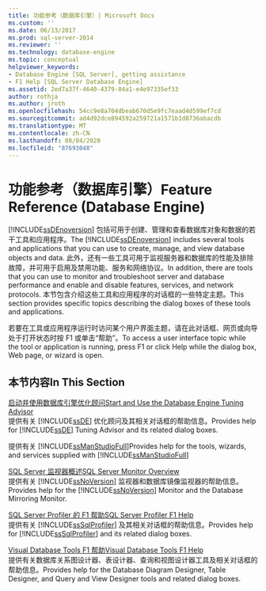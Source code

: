 ```yaml
---
title: 功能参考（数据库引擎）| Microsoft Docs
ms.custom: ''
ms.date: 06/13/2017
ms.prod: sql-server-2014
ms.reviewer: ''
ms.technology: database-engine
ms.topic: conceptual
helpviewer_keywords:
- Database Engine [SQL Server], getting assistance
- F1 Help [SQL Server Database Engine]
ms.assetid: 2ed7a37f-4640-4379-84a1-e4e97335ef33
author: rothja
ms.author: jroth
ms.openlocfilehash: 54cc9e8a704dbeab670d5e9fc7eaad4d599ef7cd
ms.sourcegitcommit: ad4d92dce894592a259721a1571b1d8736abacdb
ms.translationtype: MT
ms.contentlocale: zh-CN
ms.lasthandoff: 08/04/2020
ms.locfileid: "87693048"
---
```

# <a name="feature-reference-database-engine"></a><span data-ttu-id="a92c5-102">功能参考（数据库引擎）</span><span class="sxs-lookup"><span data-stu-id="a92c5-102">Feature Reference (Database Engine)</span></span>
  <span data-ttu-id="a92c5-103">[!INCLUDE[ssDEnoversion](../includes/ssdenoversion-md.md)] 包括可用于创建、管理和查看数据库对象和数据的若干工具和应用程序。</span><span class="sxs-lookup"><span data-stu-id="a92c5-103">The [!INCLUDE[ssDEnoversion](../includes/ssdenoversion-md.md)] includes several tools and applications that you can use to create, manage, and view database objects and data.</span></span> <span data-ttu-id="a92c5-104">此外，还有一些工具可用于监视服务器和数据库的性能及排除故障，并可用于启用及禁用功能、服务和网络协议。</span><span class="sxs-lookup"><span data-stu-id="a92c5-104">In addition, there are tools that you can use to monitor and troubleshoot server and database performance and enable and disable features, services, and network protocols.</span></span> <span data-ttu-id="a92c5-105">本节包含介绍这些工具和应用程序的对话框的一些特定主题。</span><span class="sxs-lookup"><span data-stu-id="a92c5-105">This section provides specific topics describing the dialog boxes of these tools and applications.</span></span>  
  
 <span data-ttu-id="a92c5-106">若要在工具或应用程序运行时访问某个用户界面主题，请在此对话框、网页或向导处于打开状态时按 F1 或单击“帮助”。</span><span class="sxs-lookup"><span data-stu-id="a92c5-106">To access a user interface topic while the tool or application is running, press F1 or click Help while the dialog box, Web page, or wizard is open.</span></span>  
  
## <a name="in-this-section"></a><span data-ttu-id="a92c5-107">本节内容</span><span class="sxs-lookup"><span data-stu-id="a92c5-107">In This Section</span></span>  
 [<span data-ttu-id="a92c5-108">启动并使用数据库引擎优化顾问</span><span class="sxs-lookup"><span data-stu-id="a92c5-108">Start and Use the Database Engine Tuning Advisor</span></span>](../relational-databases/performance/database-engine-tuning-advisor.md)  
 <span data-ttu-id="a92c5-109">提供有关 [!INCLUDE[ssDE](../includes/ssde-md.md)] 优化顾问及其相关对话框的帮助信息。</span><span class="sxs-lookup"><span data-stu-id="a92c5-109">Provides help for [!INCLUDE[ssDE](../includes/ssde-md.md)] Tuning Advisor and its related dialog boxes.</span></span>  
  
 <span data-ttu-id="a92c5-110">提供有关 [!INCLUDE[ssManStudioFull](../includes/ssmanstudiofull-md.md)]</span><span class="sxs-lookup"><span data-stu-id="a92c5-110">Provides help for the tools, wizards, and services supplied with [!INCLUDE[ssManStudioFull](../includes/ssmanstudiofull-md.md)]</span></span>  
  
 [<span data-ttu-id="a92c5-111">SQL Server 监视器概述</span><span class="sxs-lookup"><span data-stu-id="a92c5-111">SQL Server Monitor Overview</span></span>](configure-windows/sql-server-monitor-overview.md)  
 <span data-ttu-id="a92c5-112">提供有关 [!INCLUDE[ssNoVersion](../includes/ssnoversion-md.md)] 监视器和数据库镜像监视器的帮助信息。</span><span class="sxs-lookup"><span data-stu-id="a92c5-112">Provides help for the [!INCLUDE[ssNoVersion](../includes/ssnoversion-md.md)] Monitor and the Database Mirroring Monitor.</span></span>  
  
 [<span data-ttu-id="a92c5-113">SQL Server Profiler 的 F1 帮助</span><span class="sxs-lookup"><span data-stu-id="a92c5-113">SQL Server Profiler F1 Help</span></span>](../tools/sql-server-profiler/sql-server-profiler-f1-help.md)  
 <span data-ttu-id="a92c5-114">提供有关 [!INCLUDE[ssSqlProfiler](../includes/sssqlprofiler-md.md)] 及其相关对话框的帮助信息。</span><span class="sxs-lookup"><span data-stu-id="a92c5-114">Provides help for [!INCLUDE[ssSqlProfiler](../includes/sssqlprofiler-md.md)] and its related dialog boxes.</span></span>  
  
 [<span data-ttu-id="a92c5-115">Visual Database Tools F1 帮助</span><span class="sxs-lookup"><span data-stu-id="a92c5-115">Visual Database Tools F1 Help</span></span>](../ssms/visual-db-tools/visual-database-tools-f1-help.md)  
 <span data-ttu-id="a92c5-116">提供有关数据库关系图设计器、表设计器、查询和视图设计器工具及相关对话框的帮助信息。</span><span class="sxs-lookup"><span data-stu-id="a92c5-116">Provides help for the Database Diagram Designer, Table Designer, and Query and View Designer tools and related dialog boxes.</span></span>  
  
  
